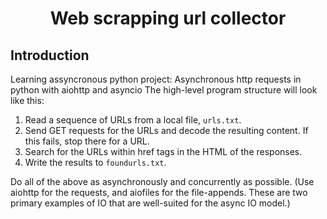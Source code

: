 <center>
<h1><b>Web scrapping url collector</b></h1>
</center>

## Introduction
Learning assyncronous python project: Asynchronous http requests in python with aiohttp and asyncio
The high-level program structure will look like this:
1. Read a sequence of URLs from a local file, `urls.txt`.
2. Send GET requests for the URLs and decode the resulting content. If this fails, stop there for a URL.
3. Search for the URLs within href tags in the HTML of the responses.
4. Write the results to `foundurls.txt`.

Do all of the above as asynchronously and concurrently as possible. (Use aiohttp for the requests, and aiofiles for the file-appends. These are two primary examples of IO that are well-suited for the async IO model.)
